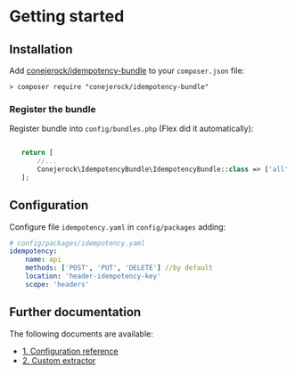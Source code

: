 Getting started
=========

Installation
----

Add [conejerock/idempotency-bundle](https://packagist.org/packages/conejerock/idempotency-bundle) to your ``composer.json`` file:

```terminal
> composer require "conejerock/idempotency-bundle"
```
### Register the bundle

Register bundle into `config/bundles.php` (Flex did it automatically):

```php

   return [
       //...
       Conejerock\IdempotencyBundle\IdempotencyBundle::class => ['all' => true],
   ];

```

Configuration
-------------
Configure file `idempotency.yaml` in `config/packages` adding:
```yaml
# config/packages/idempotency.yaml
idempotency:
    name: api
    methods: ['POST', 'PUT', 'DELETE'] //by default
    location: 'header-idempotency-key'
    scope: 'headers'
```

Further documentation
---------------

The following documents are available:
* [1. Configuration reference](./1-configuration-reference.md)
* [2. Custom extractor](./2-custom-extractor.md)
